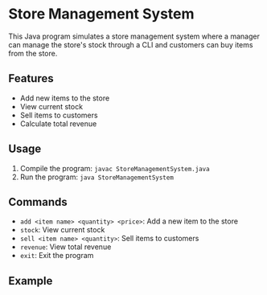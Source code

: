# Store Management System

This Java program simulates a store management system where a manager can manage the store's stock through a CLI and customers can buy items from the store.

## Features
- Add new items to the store
- View current stock
- Sell items to customers
- Calculate total revenue

## Usage
1. Compile the program: `javac StoreManagementSystem.java`
2. Run the program: `java StoreManagementSystem`

## Commands
- `add <item name> <quantity> <price>`: Add a new item to the store
- `stock`: View current stock
- `sell <item name> <quantity>`: Sell items to customers
- `revenue`: View total revenue
- `exit`: Exit the program

## Example
